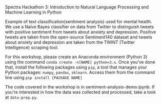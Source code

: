 Spectra Hackathon 3: Introduction to Natural Language Processing and Machine Learning in Python

Example of text classification(sentiment analysis) used for mental health. We use a Naïve Bayes classifier on data from Twitter to distinguish tweets with positive sentiment from tweets about anxiety and depression. Positive tweets are taken from the open-source Sentiment140 dataset and tweets about anxiety and depression are taken from the TWINT (Twitter Intelligence) scraping tool.

For this workshop, please create an Anaconda environment (Python 3) using the command `conda create -n[NAME] python=3.x`. Once you've done that, install the following packages using `pip`, a tool that manages your Python packages: `numpy`, `pandas`, `sklearn`. Access them from the command line using `pip install [PACKAGE NAME]`

The code covered in the workshop is in sentiment-analysis-demo.ipynb. If you're interested in how the data was collected and processed, take a look at `data-prep.py`.


